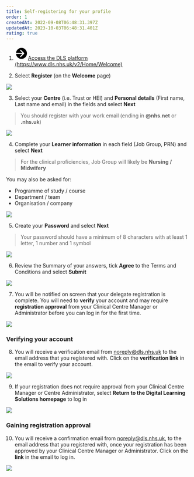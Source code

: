 ```yaml
---
title: Self-registering for your profile
order: 1
createdAt: 2022-09-08T06:48:31.397Z
updatedAt: 2023-10-03T06:48:31.401Z
rating: true
---
```

1. <div class="nhsuk-action-link"><a class="nhsuk-action-link__link" href="https://www.dls.nhs.uk/v2/Home/Welcome"><svg class="nhsuk-icon nhsuk-icon__arrow-right-circle" xmlns="http://www.w3.org/2000/svg" viewBox="0 0 24 24" aria-hidden="true" width="36" height="36"><path d="M0 0h24v24H0z" fill="none"></path><path d="M12 2a10 10 0 0 0-9.95 9h11.64L9.74 7.05a1 1 0 0 1 1.41-1.41l5.66 5.65a1 1 0 0 1 0 1.42l-5.66 5.65a1 1 0 0 1-1.41 0 1 1 0 0 1 0-1.41L13.69 13H2.05A10 10 0 1 0 12 2z"></path></svg><span class="nhsuk-action-link__text">Access the DLS platform (https://www.dls.nhs.uk/v2/Home/Welcome)</span></a></div>

2. Select **Register** (on the **Welcome** page)

![](/img/self-registering_1.png)

3. Select your **Centre** (i.e. Trust or HEI) and **Personal details** (First name, Last name and email) in the fields and select **Next**

> You should register with your work email (ending in **@nhs.net** or **.nhs.uk**)

![](/img/self-register-1.png)

4. Complete your **Learner information** in each field (Job Group, PRN) and select **Next**

> For the clinical proficiencies, Job Group will likely be **Nursing / Midwifery**

You may also be asked for:

* Programme of study / course
* Department / team
* Organisation / company

![](/img/self-register-2.png)

5. Create your **Password** and select **Next**

> Your password should have a minimum of 8 characters with at least 1 letter, 1 number and 1 symbol

![](/img/self-register-3.png)

6. Review the Summary of your answers, tick **Agree** to the Terms and Conditions and select **Submit**

![](/img/self-register-4.png)

7. You will be notified on screen that your delegate registration is complete. You will need to **verify** your account and may require **registration approval** from your Clinical Centre Manager or Administrator before you can log in for the first time. 

![](/img/self-register-5.png)

### Verifying your account

8. You will receive a verification email from [noreply@dls.nhs.uk](mailto:noreply@dls.nhs.uk) to the email address that you registered with. Click on the **verification link** in the email to verify your account. 

![](/img/self-registration-verification-email.png)

9. If your registration does not require approval from your Clinical Centre Manager or Centre Administrator, select **Return to the Digital Learning Solutions homepage** to log in 

![](/img/self-register-6.png)

### Gaining registration approval 

10. You will receive a confirmation email from [noreply@dls.nhs.uk](mailto:noreply@dls.nhs.uk), to the email address that you registered with, once your registration has been approved by your Clinical Centre Manager or Administrator. Click on the **link** in the email to log in.

![](/img/registration-approval-email.png)